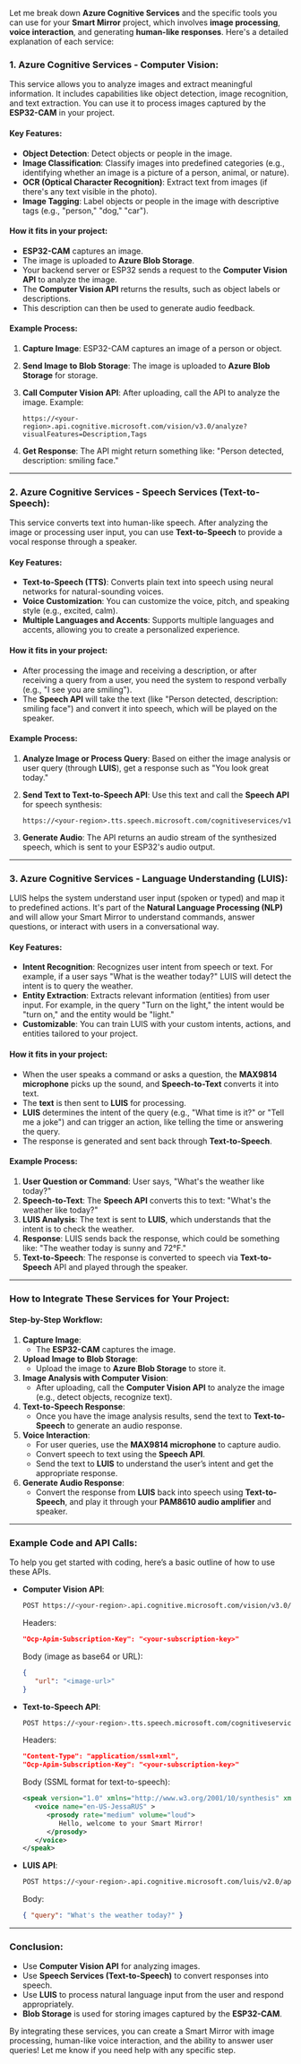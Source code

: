 
Let me break down **Azure Cognitive Services** and the specific tools you can use for your **Smart Mirror** project, which involves **image processing**, **voice interaction**, and generating **human-like responses**. Here's a detailed explanation of each service:

### 1. **Azure Cognitive Services - Computer Vision**:

This service allows you to analyze images and extract meaningful information. It includes capabilities like object detection, image recognition, and text extraction. You can use it to process images captured by the **ESP32-CAM** in your project.

#### **Key Features:**

- **Object Detection**: Detect objects or people in the image.
- **Image Classification**: Classify images into predefined categories (e.g., identifying whether an image is a picture of a person, animal, or nature).
- **OCR (Optical Character Recognition)**: Extract text from images (if there's any text visible in the photo).
- **Image Tagging**: Label objects or people in the image with descriptive tags (e.g., "person," "dog," "car").

#### **How it fits in your project**:

- **ESP32-CAM** captures an image.
- The image is uploaded to **Azure Blob Storage**.
- Your backend server or ESP32 sends a request to the **Computer Vision API** to analyze the image.
- The **Computer Vision API** returns the results, such as object labels or descriptions.
- This description can then be used to generate audio feedback.

#### **Example Process:**

1. **Capture Image**: ESP32-CAM captures an image of a person or object.
2. **Send Image to Blob Storage**: The image is uploaded to **Azure Blob Storage** for storage.
3. **Call Computer Vision API**: After uploading, call the API to analyze the image. Example:
    
    ```http
    https://<your-region>.api.cognitive.microsoft.com/vision/v3.0/analyze?visualFeatures=Description,Tags
    ```
    
4. **Get Response**: The API might return something like: "Person detected, description: smiling face."

---

### 2. **Azure Cognitive Services - Speech Services (Text-to-Speech)**:

This service converts text into human-like speech. After analyzing the image or processing user input, you can use **Text-to-Speech** to provide a vocal response through a speaker.

#### **Key Features:**

- **Text-to-Speech (TTS)**: Converts plain text into speech using neural networks for natural-sounding voices.
- **Voice Customization**: You can customize the voice, pitch, and speaking style (e.g., excited, calm).
- **Multiple Languages and Accents**: Supports multiple languages and accents, allowing you to create a personalized experience.

#### **How it fits in your project**:

- After processing the image and receiving a description, or after receiving a query from a user, you need the system to respond verbally (e.g., "I see you are smiling").
- The **Speech API** will take the text (like "Person detected, description: smiling face") and convert it into speech, which will be played on the speaker.

#### **Example Process**:

1. **Analyze Image or Process Query**: Based on either the image analysis or user query (through **LUIS**), get a response such as "You look great today."
2. **Send Text to Text-to-Speech API**: Use this text and call the **Speech API** for speech synthesis:
    
    ```http
    https://<your-region>.tts.speech.microsoft.com/cognitiveservices/v1
    ```
    
3. **Generate Audio**: The API returns an audio stream of the synthesized speech, which is sent to your ESP32's audio output.

---

### 3. **Azure Cognitive Services - Language Understanding (LUIS)**:

LUIS helps the system understand user input (spoken or typed) and map it to predefined actions. It's part of the **Natural Language Processing (NLP)** and will allow your Smart Mirror to understand commands, answer questions, or interact with users in a conversational way.

#### **Key Features:**

- **Intent Recognition**: Recognizes user intent from speech or text. For example, if a user says "What is the weather today?" LUIS will detect the intent is to query the weather.
- **Entity Extraction**: Extracts relevant information (entities) from user input. For example, in the query "Turn on the light," the intent would be "turn on," and the entity would be "light."
- **Customizable**: You can train LUIS with your custom intents, actions, and entities tailored to your project.

#### **How it fits in your project**:

- When the user speaks a command or asks a question, the **MAX9814 microphone** picks up the sound, and **Speech-to-Text** converts it into text.
- The **text** is then sent to **LUIS** for processing.
- **LUIS** determines the intent of the query (e.g., "What time is it?" or "Tell me a joke") and can trigger an action, like telling the time or answering the query.
- The response is generated and sent back through **Text-to-Speech**.

#### **Example Process**:

1. **User Question or Command**: User says, "What's the weather like today?"
2. **Speech-to-Text**: The **Speech API** converts this to text: "What's the weather like today?"
3. **LUIS Analysis**: The text is sent to **LUIS**, which understands that the intent is to check the weather.
4. **Response**: LUIS sends back the response, which could be something like: "The weather today is sunny and 72°F."
5. **Text-to-Speech**: The response is converted to speech via **Text-to-Speech** API and played through the speaker.

---

### How to Integrate These Services for Your Project:

#### **Step-by-Step Workflow**:

1. **Capture Image**:
    - The **ESP32-CAM** captures the image.
2. **Upload Image to Blob Storage**:
    - Upload the image to **Azure Blob Storage** to store it.
3. **Image Analysis with Computer Vision**:
    - After uploading, call the **Computer Vision API** to analyze the image (e.g., detect objects, recognize text).
4. **Text-to-Speech Response**:
    - Once you have the image analysis results, send the text to **Text-to-Speech** to generate an audio response.
5. **Voice Interaction**:
    - For user queries, use the **MAX9814 microphone** to capture audio.
    - Convert speech to text using the **Speech API**.
    - Send the text to **LUIS** to understand the user’s intent and get the appropriate response.
6. **Generate Audio Response**:
    - Convert the response from **LUIS** back into speech using **Text-to-Speech**, and play it through your **PAM8610 audio amplifier** and speaker.

---

### Example Code and API Calls:

To help you get started with coding, here’s a basic outline of how to use these APIs.

- **Computer Vision API**:
    
    ```bash
    POST https://<your-region>.api.cognitive.microsoft.com/vision/v3.0/analyze?visualFeatures=Description
    ```
    
    Headers:
    
    ```json
    "Ocp-Apim-Subscription-Key": "<your-subscription-key>"
    ```
    
    Body (image as base64 or URL):
    
    ```json
    {
       "url": "<image-url>"
    }
    ```
    
- **Text-to-Speech API**:
    
    ```bash
    POST https://<your-region>.tts.speech.microsoft.com/cognitiveservices/v1
    ```
    
    Headers:
    
    ```json
    "Content-Type": "application/ssml+xml",
    "Ocp-Apim-Subscription-Key": "<your-subscription-key>"
    ```
    
    Body (SSML format for text-to-speech):
    
    ```xml
    <speak version="1.0" xmlns="http://www.w3.org/2001/10/synthesis" xmlns:voice="http://www.w3.org/2001/10/synthesis" >
       <voice name="en-US-JessaRUS" >
          <prosody rate="medium" volume="loud">
             Hello, welcome to your Smart Mirror!
          </prosody>
       </voice>
    </speak>
    ```
    
- **LUIS API**:
    
    ```bash
    POST https://<your-region>.api.cognitive.microsoft.com/luis/v2.0/apps/<your-app-id>?verbose=true&timezoneOffset=-360&subscription-key=<your-subscription-key>
    ```
    
    Body:
    
    ```json
    { "query": "What's the weather today?" }
    ```
    

---

### Conclusion:

- Use **Computer Vision API** for analyzing images.
- Use **Speech Services (Text-to-Speech)** to convert responses into speech.
- Use **LUIS** to process natural language input from the user and respond appropriately.
- **Blob Storage** is used for storing images captured by the **ESP32-CAM**.

By integrating these services, you can create a Smart Mirror with image processing, human-like voice interaction, and the ability to answer user queries! Let me know if you need help with any specific step.